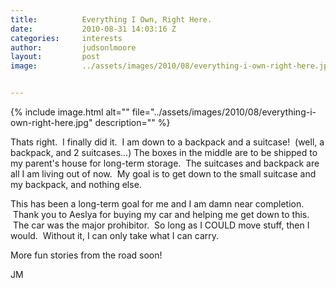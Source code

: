 ```yaml
---
title:			Everything I Own, Right Here.
date:			2010-08-31 14:03:16 Z
categories:		interests
author:			judsonlmoore
layout:			post
image:			../assets/images/2010/08/everything-i-own-right-here.jpg


---
```



{% include image.html alt="" file="../assets/images/2010/08/everything-i-own-right-here.jpg" description="" %}

Thats right.  I finally did it.  I am down to a backpack and a suitcase!  (well, a backpack, and 2 suitcases…) The boxes in the middle are to be shipped to my parent's house for long-term storage.  The suitcases and backpack are all I am living out of now.  My goal is to get down to the small suitcase and my backpack, and nothing else.

This has been a long-term goal for me and I am damn near completion.  Thank you to Aeslya for buying my car and helping me get down to this.  The car was the major prohibitor.  So long as I COULD move stuff, then I would.  Without it, I can only take what I can carry.

More fun stories from the road soon!

JM
